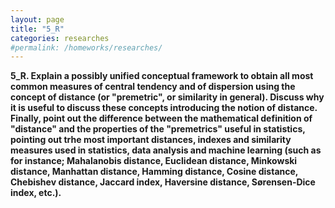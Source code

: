 ```yaml
---
layout: page
title: "5_R"
categories: researches
#permalink: /homeworks/researches/
---
```

<b>5_R. Explain a possibly unified conceptual framework to obtain all most common measures of central tendency and of dispersion using the concept of distance (or "premetric", or similarity in general). Discuss why it is useful to discuss these concepts introducing the notion of distance. Finally, point out the difference between the mathematical definition of "distance" and the properties of the "premetrics" useful in statistics, pointing out trhe most important distances, indexes and similarity measures used in statistics, data analysis and machine learning (such as for instance; Mahalanobis distance, Euclidean distance, Minkowski distance, Manhattan distance, Hamming distance, Cosine distance, Chebishev distance, Jaccard index, Haversine distance, Sørensen-Dice index, etc.).</b>

